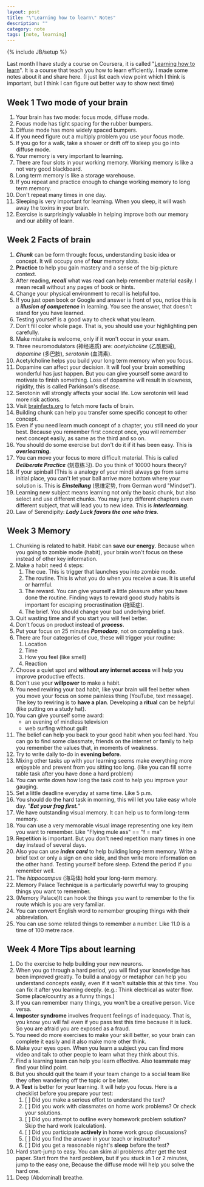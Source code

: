 ```yaml
---
layout: post
title: "\"Learning how to learn\" Notes"
description: ""
category: note
tags: [note, learning]
---
```

{% include JB/setup %}

Last month I have study a course on Coursera, it is called
"[Learning how to learn](https://www.coursera.org/learn/learning-how-to-learn)".
It is a course that teach you how to learn efficiently. I made some notes about it
and share here.
(I just list each view point which I think is important, but I think I can figure out
better way to show next time)

## Week 1 Two mode of your brain
1. Your brain has two mode: focus mode, diffuse mode.
1. Focus mode has tight spacing for the rubber bumpers.
1. Diffuse mode has more widely spaced bumpers.
1. If you need figure out a multiply problem you use your focus mode.
1. If you go for a walk, take a shower or drift off to sleep you go into diffuse mode.
1. Your memory is very important to learning.
1. There are four slots in your working memory. Working memory is like a not very good blackboard.
1. Long term memory is like a storage warehouse.
1. If you repeat and practice enough to change working memory to long term memory.
1. Don't repeat many times in one day.
1. Sleeping is very important for learning. When you sleep, it will wash away the toxins in your brain.
1. Exercise is surprisingly valuable in helping improve both our memory and our ability of learn.

## Week 2 Facts of brain
1. ***Chunk*** can be form through: focus, understanding basic idea or concept. It will
occupy one of **four** memory slots.
1. **Practice** to help you gain mastery and a sense of the big-picture context.
1. After reading, ***recall*** what was read can help remember material easily. I mean
recall without any pages of book or hints.
1. Change your physical environment to recall is helpful too.
1. If you just open book or Google and answer is front of you, notice this is a
***illusion of competence*** in learning. You see the answer, that doesn't stand for
you have learned.
1. Testing yourself is a good way to check what you learn.
1. Don't fill color whole page. That is, you should use your highlighting pen carefully.
1. Make mistake is welcome, only if it won't occur in your exam.
1. Three neuromodulators (神经递质) are: *acetylcholine* (乙酰胆碱), *dopamine* (多巴胺),
*serotonin* (血清素).
1. Acetylcholine helps you build your long term memory when you focus.
1. Dopamine can affect your decision. It will fool your brain something wonderful
has just happen. But you can give yourself some award to motivate to finish something.
Loss of dopamine will result in slowness, rigidity, this is called Parkinson's disease.
1. Serotonin will strongly affects your social life. Low serotonin will lead more
risk actions.
1. Visit [brainfacts.org](http://www.brainfacts.org/) to fetch more facts of brain.
1. Building chunk can help you transfer some specific concept to other concept.
1. Even if you need learn much concept of a chapter, you still need do your best.
Because you remember first concept once, you will remember next concept easily,
as same as the third and so on.
1. You should do some exercise but don't do it if it has been easy. This is ***overlearning***.
1. You can move your focus to more difficult material. This is called ***Deliberate
Practice*** (刻意练习). Do you think of 10000 hours theory?
1. If your spinball (This is a analogy of your mind) always go from same initial
place, you can't let your ball arrive more bottom where your solution is.
This is ***Einstellung*** (思维定势, from German word "Mindset").
1. Learning new subject means learning not only the basic chunk, but also select
and use different chunks. You may jump different chapters even different subject,
that will lead you to new idea. This is ***interlearning***.
1. Law of Serendipity: ***Lady Luck favors the one who tries***.

## Week 3 Memory
1. Chunking is related to habit. Habit can **save our energy**. Because when you
going to zombie mode (habit), your brain won't focus on these instead of other
key information.
1. Make a habit need 4 steps:
    1. The cue. This is trigger that launches you into zombie mode.
    1. The routine. This is what you do when you receive a cue. It is useful or harmful.
    1. The reward. You can give yourself a little pleasure after you have done
    the routine. Finding ways to reward good study habits is important for escaping
    procrastination (拖延症).
    1. The brief. You should change your bad underlying brief.
1. Quit wasting time and if you start you will feel better.
1. Don't focus on product instead of ***process***.
1. Put your focus on 25 minutes ***Pomodoro***, not on completing a task.
1. There are four categories of cue, these will trigger your routine:
    1. Location
    1. Time
    1. How you feel (like smell)
    1. Reaction
1. Choose a quiet spot and **without any internet access** will help you improve
productive effects.
1. Don't use your **willpower** to make a habit.
1. You need rewiring your bad habit, like your brain will feel better when you
move your focus on some painless thing (YouTube, text message). The key to rewiring
is to **have a plan**. Developing a **ritual** can be helpful (like putting on a
study hat).
1. You can give yourself some award:
    - an evening of mindless television
    - web surfing without guilt
1. The belief can help you back to your good habit when you feel hard. You can go
to find some classmate, friends on the internet or family to help you remember
the values that, in moments of weakness.
1. Try to write daily to-do in **evening before**.
1. Mixing other tasks up with your learning seems make everything more enjoyable
and prevent from you sitting too long. (like you can fill some table task after you
have done a hard problem)
1. You can write down how long the task cost to help you improve your gauging.
1. Set a little deadline everyday at same time. Like 5 p.m.
1. You should do the hard task in morning, this will let you take easy whole day.
"***Eat your frog first.***"
1. We have outstanding visual memory. It can help us to form long-term memory.
1. You can use a very memorable visual image representing one key item you want
to remember. Like "Flying mule ass" == "f = ma"
1. Repetition is important. But you don't need repetition many times in one day
instead of several days.
1. Also you can use ***index card*** to help building long-term memory. Write a brief
text or only a sign on one side, and then write more information on the other hand.
Testing yourself before sleep. Extend the period if you remember well.
1. The *hippocampus* (海马体) hold your long-term memory.
1. Memory Palace Technique is a particularly powerful way to grouping things you
want to remember.
1. (Memory Palace)It can hook the things you want to remember to the fix route 
which is you are very familiar.
1. You can convert English word to remember grouping things with their abbreviation.
1. You can use some related things to remember a number. Like 11.0 is a time of
100 metre race.

## Week 4 More Tips about learning
1. Do the exercise to help building your new neurons.
1. When you go through a hard period, you will find your knowledge has been
improved greatly.
To build a analogy or metaphor can help you understand concepts easily, even if
it won't suitable this at this time. You can fix it after you learning deeply.
(e.g.: Think electrical as water flow. Some place/country as a funny things.)
1. If you can remember many things, you won't be a creative person. Vice versa.
1. **Imposter syndrome** involves frequent feelings of inadequacy. That is, you
know you will fail even if you pass test this time because it is luck. So you
are afraid you are exposed as a fraud.
1. You need do more exercises to make your skill better, so your brain can complete
it easily and it also make more other think.
1. Make your eyes open. When you learn a subject you can find more video and talk
to other people to learn what they think about this.
1. Find a learning team can help you learn effective. Also teammate may find your
blind point.
1. But you should quit the team if your team change to a social team like they
often wandering off the topic or be later.
1. A **Test** is better for your learning. It will help you focus. Here is a checklist
before you prepare your test:
    1. [ ] Did you make a serious effort to understand the text?
    1. [ ] Did you work with classmates on home work problems? Or check your solutions.
    1. [ ] Did you attempt to outline every homework problem solution? Skip the
    hard work (calculation).
    1. [ ] Did you participate **actively** in home work group discussions?
    1. [ ] Did you find the answer in your teach or instructor?
    1. [ ] Did you get a reasonable night's **sleep** before the test?
1. Hard start-jump to easy. You can skim all problems after get the test paper.
Start from the hard problem, but if you stuck in 1 or 2 minutes, jump to the easy
one, Because the diffuse mode will help you solve the hard one.
1. Deep (Abdominal) breathe.
